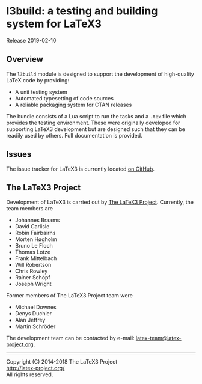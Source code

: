 l3build: a testing and building system for LaTeX3
=================================================

Release 2019-02-10

Overview
--------

The `l3build` module is designed to support the development of
high-quality LaTeX code by providing:
* A unit testing system
* Automated typesetting of code sources
* A reliable packaging system for CTAN releases

The bundle consists of a Lua script to run the tasks and a
`.tex` file which provides the testing environment. These were
originally developed for supporting LaTeX3 development but
are designed such that they can be readily used by others. Full
documentation is provided.

Issues
------

The issue tracker for LaTeX3 is currently located
[on GitHub](https://github.com/latex3/l3build/issues).

The LaTeX3 Project
------------------

Development of LaTeX3 is carried out by
[The LaTeX3 Project](http://www.latex-project.org/latex3.html). Currently,
the team members are

* Johannes Braams
* David Carlisle
* Robin Fairbairns
* Morten Høgholm
* Bruno Le Floch
* Thomas Lotze
* Frank Mittelbach
* Will Robertson
* Chris Rowley
* Rainer Schöpf
* Joseph Wright

Former members of The LaTeX3 Project team were

* Michael Downes
* Denys Duchier
* Alan Jeffrey
* Martin Schröder

The development team can be contacted
by e-mail: <latex-team@latex-project.org>.

-----

<p>Copyright (C) 2014-2018 The LaTeX3 Project <br />
<a href="http://latex-project.org/">http://latex-project.org/</a> <br />
All rights reserved.</p>
